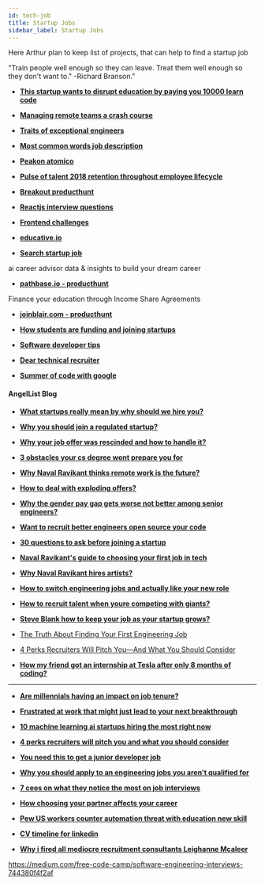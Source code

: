 ```yaml
---
id: tech-job
title: Startup Jobs
sidebar_label: Startup Jobs
---
```


Here Arthur plan to keep list of projects, that can help to find a startup job

"Train people well enough so they can leave. Treat them well enough so they don't want to."   -Richard Branson."

- [**This startup wants to disrupt education by paying you 10000 learn code**](https://www.goodnet.org/articles/this-startup-wants-to-disrupt-education-by-paying-you-10000-learn-code)

- [**Managing remote teams a crash course**](http://klinger.io/post/180989912140/managing-remote-teams-a-crash-course)

- [**Traits of exceptional engineers**](https://www.intercom.com/blog/traits-of-exceptional-engineers)
- [**Most common words job description**](https://www.codementor.io/blog/most-common-words-job-description-4g4ax0gnw6)

- [**Peakon atomico**](https://techcrunch.com/2019/03/19/peakon-atomico/)

- [**Pulse of talent 2018 retention throughout employee lifecycle**](https://www.ceridian.com/resources/pulse-of-talent-2018-retention-throughout-employee-lifecycle)








- [**Breakout producthunt**](https://www.seedtable.com/breakout?ref=producthunt)


- [**Reactjs interview questions**](https://github.com/sudheerj/reactjs-interview-questions)

- [**Frontend challenges**](https://github.com/felipefialho/frontend-challenges)


- [**educative.io**](https://www.educative.io/)



- [**Search startup job**](https://www.producthunt.com/search?q=startup%20job)



ai career advisor
data & insights to build your dream career
- [**pathbase.io - producthunt**](https://pathbase.io/?ref=producthunt)

Finance your education through Income Share Agreements
- [**joinblair.com - producthunt**](https://joinblair.com/?utm_source=producthunt&ref=producthunt)

- [**How students are funding and joining startups**](https://techcrunch.com/2019/02/06/how-students-are-founding-funding-and-joining-startups/)

- [**Software developer tips**](https://www.siliconrepublic.com/advice/software-developer-tips)

- [**Dear technical recruiter**](https://medium.com/@periklisgkolias/dear-technical-recruiter-f6379e7c9d2d)







- [**Summer of code with google**](https://summerofcode.withgoogle.com/)







#### AngelList Blog

- [**What startups really mean by why should we hire you?**](https://angel.co/blog/what-startups-really-mean-by-why-should-we-hire-you)
- [**Why you should join a regulated startup?**](https://angel.co/blog/why-you-should-join-a-regulated-startup)
- [**Why your job offer was rescinded and how to handle it?**](https://angel.co/blog/why-your-job-offer-was-rescinded-and-how-to-handle-it)
- [**3 obstacles your cs degree wont prepare you for**](https://angel.co/blog/3-obstacles-your-cs-degree-wont-prepare-you-for)
- [**Why Naval Ravikant thinks remote work is the future?**](https://angel.co/blog/why-naval-ravikant-thinks-remote-work-is-the-future)
- [**How to deal with exploding offers?**](https://angel.co/blog/how-to-deal-with-exploding-offers)
- [**Why the gender pay gap gets worse not better among senior engineers?**](https://angel.co/blog/why-the-gender-pay-gap-gets-worse-not-better-among-senior-engineers)
- [**Want to recruit better engineers open source your code**](https://angel.co/blog/want-to-recruit-better-engineers-open-source-your-code)
- [**30 questions to ask before joining a startup**](https://angel.co/blog/30-questions-to-ask-before-joining-a-startup)
- [**Naval Ravikant's guide to choosing your first job in tech**](https://angel.co/blog/naval-ravikants-guide-to-choosing-your-first-job-in-tech)
- [**Why Naval Ravikant hires artists?**](https://angel.co/blog/why-naval-ravikant-hires-artists)
- [**How to switch engineering jobs and actually like your new role**](https://angel.co/blog/how-to-switch-engineering-jobs-and-actually-like-your-new-role)
- [**How to recruit talent when youre competing with giants?**](https://angel.co/blog/how-to-recruit-talent-when-youre-competing-with-giants)
- [**Steve Blank how to keep your job as your startup grows?**](https://angel.co/blog/steve-blank-how-to-keep-your-job-as-your-startup-grows)

- [The Truth About Finding Your First Engineering Job](https://angel.co/blog/the-truth-about-finding-your-first-engineering-job)

- [4 Perks Recruiters Will Pitch You—And What You Should Consider](https://angel.co/blog/4-perks-recruiters-will-pitch-you-and-what-you-should-consider)


- [**How my friend got an internship at Tesla after only 8 months of coding?**](https://hackernoon.com/how-my-friend-got-an-internship-at-tesla-after-only-8-months-of-coding-6578c32f3e77)


---
<!-- add freebootcamp articles like how-i=got-job

find 200 different posts at LI and repost them inside one project.
make it embed or just clone with credits?
https://www.linkedin.com/search/results/content/?keywords=hiring%20interns&origin=SWITCH_SEARCH_VERTICAL
https://www.linkedin.com/feed/update/urn:li:activity:6514099565891710976 -->




- [**Are millennials having an impact on job tenure?**](https://www.cvtimeline.com/are-millennials-having-an-impact-on-job-tenure/)


- [**Frustrated at work that might just lead to your next breakthrough**](https://www.nytimes.com/2019/03/08/smarter-living/frustrated-at-work-that-might-just-lead-to-your-next-breakthrough.html)

- [**10 machine learning ai startups hiring the most right now**](https://angel.co/job-collections/10-machine-learning-ai-startups-hiring-the-most-right-now)

- [**4 perks recruiters will pitch you and what you should consider**](https://angel.co/blog/4-perks-recruiters-will-pitch-you-and-what-you-should-consider)





- [**You need this to get a junior developer job**](https://www.youtube.com/watch?v=rnP74z0n3Ms)

- [**Why you should apply to an engineering jobs you aren't qualified for**](https://angel.co/blog/why-you-should-apply-to-engineering-jobs-you-arent-qualified-for)


- [**7 ceos on what they notice the most on job interviews**](https://www.theladders.com/career-advice/7-ceos-on-what-they-notice-the-most-on-job-interviews)

- [**How choosing your partner affects your career**](https://www.theladders.com/career-advice/how-choosing-your-partner-affects-your-career)

- [**Pew US workers counter automation threat with education new skill**](https://www.theladders.com/career-advice/pew-u-s-workers-counter-automation-threat-with-education-new-skills)



- [**CV timeline for linkedin**](https://chrome.google.com/webstore/detail/cv-timeline-for-linkedin/ecmofndinkmdegjjofbkomppbpkhidac)


- [**Why i fired all mediocre recruitment consultants Leighanne Mcaleer**](https://www.linkedin.com/pulse/why-i-fired-all-mediocre-recruitment-consultants-leighanne-mcaleer/)


https://medium.com/free-code-camp/software-engineering-interviews-744380f4f2af
